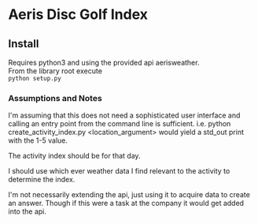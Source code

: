 # Aeris Disc Golf Index

## Install
Requires python3 and using the provided api aerisweather.\
From the library root execute \
`python setup.py`

### Assumptions and Notes

I'm assuming that this does not need a sophisticated user interface and 
calling an entry point from the command line is sufficient. i.e. python create_activity_index.py <location_argument>
would yield a std_out print with the 1-5 value.

The activity index should be for that day.

I should use which ever weather data I find relevant to the activity to determine the index.

I'm not necessarily extending the api, just using it to acquire data to create an answer. 
Though if this were a task at the company it would get added into the api.



